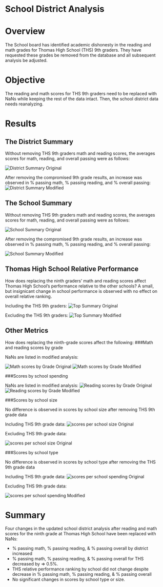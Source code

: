 # School District Analysis

# Overview
The School board has identified academic dishonesty in the reading and math grades for Thomas High School (THS) 9th graders.  They have requested these grades be removed from the database and all subsequent analysis be adjusted.

# Objective
The reading and math scores for THS 9th graders need to be replaced with NaNs while keeping the rest of the data intact. Then, the school district data needs reanalyzing.

# Results

## The District Summary 

Without removing THS 9th graders math and reading scores, the averages scores for math, reading, and overall passing were as follows:

![District Summary Original](Resources/district_summary_original.png)

After removing the compromised 9th grade results, an increase was observed in % passing math, % passing reading, and % overall passing:
![District Summary Modified](Resources/district_summary_modified.png)





## The School Summary
Without removing THS 9th graders math and reading scores, the averages scores for math, reading, and overall passing were as follows:

![School Summary Original](Resources/school_summary_original.jpg)

After removing the compromised 9th grade results, an increase was observed in % passing math, % passing reading, and % overall passing:

![School Summary Modified](Resources/school_summary_modified.jpg)


## Thomas High School Relative Performance
How does replacing the ninth graders’ math and reading scores affect Thomas High School’s performance relative to the other schools? A small, but insignicant change in school performance is observed with no effect on overall relative ranking.

Including the  THS 9th graders:
![Top Summary Original](Resources/top_schools_original.png)
 
Excluding the THS 9th graders:
![Top Summary Modified](Resources/top_schools_modified.png)



## Other Metrics

How does replacing the ninth-grade scores affect the following:
###Math and reading scores by grade

NaNs are listed in modified analysis:

![Math scores by Grade Original](Resources/math_scores_by_grade_original.png) ![Math scores by Grade Modified](Resources/math_scores_by_grade_modified.png)
    
###Scores by school spending

NaNs are listed in modified analysis:
![Reading scores by Grade Original](Resources/reading_scores_by_grade_original.png) ![Reading scores by Grade Modified](Resources/reading_scores_by_grade_modified.png)
    
###Scores by school size

No difference is observed in scores by school size after removing THS 9th grade data

Including THS 9th grade data:
![scores per school size Original](Resources/scores_per_school_size_original.png)

Excluding THS 9th grade data:

![scores per school size Original](Resources/scores_per_school_size_original.png)

    
###Scores by school type 

No difference is observed in scores by school type after removing the THS 9th grade data

Including THS 9th grade data:
![scores per school spending Original](Resources/scores_per_school_spending_original.png) 

Excluding THS 9th grade data:
    
![scores per school spending Modified](Resources/scores_per_school_spending_modified.png)



# Summary
Four changes in the updated school district analysis after reading and math scores for the ninth grade at Thomas High School have been replaced with NaNs:

- % passing math, % passing reading, & % passing overall by district increased
- % passing math, % passing reading, & % passing overall for THS decreased by => 0.5%.
- THS relative performance ranking by school did not change despite decrease in % passing math, % passing reading, & % passing overall
- No significant changes in scores by school type or size. 